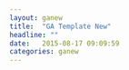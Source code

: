 ```yaml
---
layout: ganew
title:  "GA Template New"
headline: ""
date:   2015-08-17 09:09:59
categories: ganew
---
```

